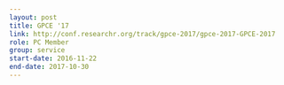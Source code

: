 ```yaml
---
layout: post
title: GPCE '17
link: http://conf.researchr.org/track/gpce-2017/gpce-2017-GPCE-2017
role: PC Member
group: service
start-date: 2016-11-22
end-date: 2017-10-30
---
```

